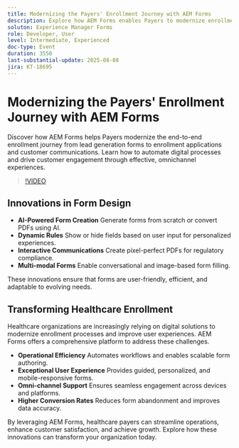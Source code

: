 ```yaml
---
title: Modernizing the Payers' Enrollment Journey with AEM Forms
description: Explore how AEM Forms enables Payers to modernize enrollment journeys, automate processes, and deliver engaging omnichannel customer experiences.
soluton: Experience Manager Forms
role: Developer, User
level: Intermediate, Experienced
doc-type: Event
duration: 3550
last-substantial-update: 2025-08-08
jira: KT-18695
---
```


# Modernizing the Payers' Enrollment Journey with AEM Forms

Discover how AEM Forms helps Payers modernize the end-to-end enrollment journey from lead generation forms to enrollment applications and customer communications. Learn how to automate digital processes and drive customer engagement through effective, omnichannel experiences.

>[!VIDEO](https://video.tv.adobe.com/v/3470542/?learn=on&enablevpops)

## Innovations in Form Design

* **AI-Powered Form Creation** Generate forms from scratch or convert PDFs using AI.
* **Dynamic Rules** Show or hide fields based on user input for personalized experiences.
* **Interactive Communications** Create pixel-perfect PDFs for regulatory compliance.
* **Multi-modal Forms** Enable conversational and image-based form filling.

These innovations ensure that forms are user-friendly, efficient, and adaptable to evolving needs.

## Transforming Healthcare Enrollment

Healthcare organizations are increasingly relying on digital solutions to modernize enrollment processes and improve user experiences. AEM Forms offers a comprehensive platform to address these challenges.

* **Operational Efficiency** Automates workflows and enables scalable form authoring.
* **Exceptional User Experience** Provides guided, personalized, and mobile-responsive forms.
* **Omni-channel Support** Ensures seamless engagement across devices and platforms.
* **Higher Conversion Rates** Reduces form abandonment and improves data accuracy.
 
By leveraging AEM Forms, healthcare payers can streamline operations, enhance customer satisfaction, and achieve growth. Explore how these innovations can transform your organization today.
